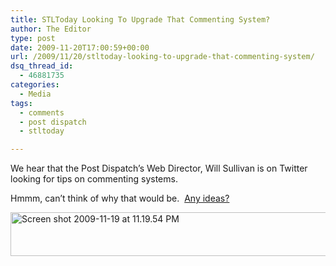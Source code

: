 ```yaml
---
title: STLToday Looking To Upgrade That Commenting System?
author: The Editor
type: post
date: 2009-11-20T17:00:59+00:00
url: /2009/11/20/stltoday-looking-to-upgrade-that-commenting-system/
dsq_thread_id:
  - 46881735
categories:
  - Media
tags:
  - comments
  - post dispatch
  - stltoday

---
```

We hear that the Post Dispatch&#8217;s Web Director, Will Sullivan is on Twitter looking for tips on commenting systems.

Hmmm, can&#8217;t think of why that would be.  <a href="http://punchingkitty.com/tag/kurt-greenbaum/" target="_blank">Any ideas?</a>

[<img class="aligncenter size-full wp-image-2377" title="Screen shot 2009-11-19 at 11.19.54 PM" src="http://punchingkitty.com/wp-content/uploads/2009/11/Screen-shot-2009-11-19-at-11.19.54-PM.png" alt="Screen shot 2009-11-19 at 11.19.54 PM" width="510" height="70" srcset="http://media.punchingkitty.com/wordpress/2009/11/Screen-shot-2009-11-19-at-11.19.54-PM.png 510w, http://media.punchingkitty.com/wordpress/2009/11/Screen-shot-2009-11-19-at-11.19.54-PM-300x41.png 300w" sizes="(max-width: 510px) 100vw, 510px" />][1]

 [1]: http://punchingkitty.com/wp-content/uploads/2009/11/Screen-shot-2009-11-19-at-11.19.54-PM.png